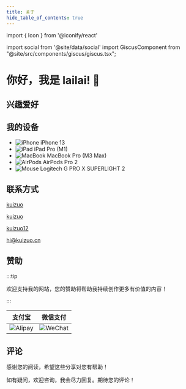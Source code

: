 ```yaml
---
title: 关于
hide_table_of_contents: true
---
```


import { Icon } from '@iconify/react'

import social from '@site/data/social'
import GiscusComponent from "@site/src/components/giscus/giscus.tsx";

<div style={{maxWidth: '65ch', margin: "auto"}}>

# 你好，我是 lailai! 👋

## 兴趣爱好

## 我的设备

- ![iPhone](/img/icon/iPhone.svg) iPhone 13
- ![iPad](/img/icon/iPad.svg) iPad Pro (M1)
- ![MacBook](/img/icon/MacBook.svg) MacBook Pro (M3 Max)
- ![AirPods](/img/icon/AirPods.svg) AirPods Pro 2
- ![Mouse](/img/icon/Mouse.svg) Logitech G PRO X SUPERLIGHT 2

## 联系方式

<p style={{ display: 'flex', 'align-items': 'center', gap: '0.5rem' }}>
  <Icon icon="ri:github-line" width="20" heigth="20" />
  <a href={social.github.href} target="_blank">kuizuo</a>
</p>

<p style={{ display: 'flex', 'align-items': 'center', gap: '0.5rem' }}>
  <Icon icon="ri:twitter-x-line" width="20" heigth="20" />
  <a href={social.x.href} target="_blank">kuizuo</a>
</p>

<p style={{ display: 'flex', 'align-items': 'center', gap: '0.5rem' }}>
  <Icon icon="ri:wechat-2-line" width="20" heigth="20" />
  <a href={social.wx.href} target="_blank">kuizuo12</a>
</p>

<p style={{ display: 'flex', 'align-items': 'center', gap: '0.5rem' }}>
  <Icon icon="ri:mail-open-line" width="20" heigth="20" />
  <a href={social.email.href} target="_blank">hi@kuizuo.cn</a>
</p>

## 赞助

:::tip

欢迎支持我的网站，您的赞助将帮助我持续创作更多有价值的内容！

:::

|               支付宝               |              微信支付              |
| :--------------------------------: | :--------------------------------: |
| ![Alipay](/img/QR-code/Alipay.svg) | ![WeChat](/img/QR-code/WeChat.svg) |

## 评论

感谢您的阅读，希望这些分享对您有帮助！

如有疑问，欢迎咨询，我会尽力回复。期待您的评论！

<GiscusComponent />

</div>

